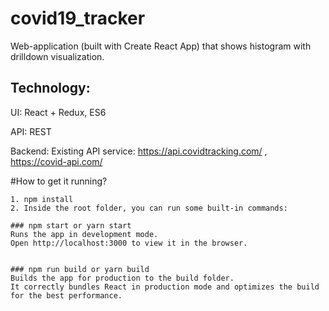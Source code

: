 # covid19_tracker

Web-application (built with Create React App) that shows histogram with drilldown visualization.

## Technology:

UI: React + Redux, ES6

API: REST

Backend: Existing API service: https://api.covidtracking.com/ , https://covid-api.com/

#How to get it running?

    1. npm install
    2. Inside the root folder, you can run some built-in commands:

    ### npm start or yarn start
    Runs the app in development mode.
    Open http://localhost:3000 to view it in the browser.


    ### npm run build or yarn build
    Builds the app for production to the build folder.
    It correctly bundles React in production mode and optimizes the build for the best performance.
